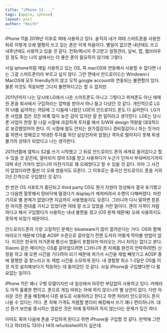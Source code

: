 ```yaml
---
title: "iPhone 11...."
tags: [apple, iphone]
layout: post
author: "Keith"
---
```


iPhone 11을 2019년 이후로 여태 사용하고 있다. 솔직히 내가 여태 스마트폰을 사용한 뒤로 이렇게 오래 멀쩡히 쓰고 있는 폰은 이게 처음이다. 별일이 없으면 내년에도 쓰고 내후년에도 사용하고 있을 것 같다. 전화/메시지 주고받고 일정관리, 날씨, 맵, 웹브라우징 정도 하는 나의 삶에서는 더 좋은 폰이 필요하지 않기에 그렇다.

사실 iphone처럼 매일 사용하고 있는 OS, 즉 macOS와 연동해서 사용할 수 없다면 나는 그걸 스마트폰이라 부르고 싶지 않다. 그런 면에서 안드로이드는 Windows나 MacOS에 모두 friendly하지 않고 오직 google account와 연동되는 불편함이 있다. 물론 이것도 적응되면 그다지 불편하다고는 할 수 없지만.

2011년까지 나는 당시에 LG에서 나온 스마트폰도 아니고 그렇다고 피쳐폰도 아닌 애매한 폰을 회사에서 구입하라는 압박을 받아서 하나 들고 다녔던 것 같다. 개인적으로 LG의 UI를 싫어하는 까닭에 그 다음에 나왔던 LGE의 안드로이드 폰도 다 싫어한다. LG가 폰 사업을 접은 것은 비록 많이 늦은 감이 있지만 잘 한 일이라고 생각한다. LGE는 당시 폰 사업이 한창 잘 나갈 시절에 과감하게 투자를 해서 S/W와 design 역량을 대대적으로 보강했었어야 한다. 이 시절에 말도 안되는 원가절감이니 경비절감이니 하는 짓거리를 하면서 망해갔고 막대한 투자를 하던 삼성전자와 엄청난 격차로 멀어지다 못해 회생불가의 상태가 되었다고 나는 생각한다.

2011년쯤에 갤럭시 S2를 쓰기 시작했고 그 뒤로 안드로이드 폰의 세계로 들어갔다고 할 수 있을 것 같은데, 얼마되지 않아 S3를 받고 사용하다가 누군가 던져서 부숴버리기까지 대략 4년 가까이 썼으니까 마찬가지로 꽤 오래썼다고 할 수 있을 것 같다. 아마 그 사건이 없었더라면 훨씬 더 오래 썼을지도 모른다. 그 이후로는 중국산 안드로이드 폰을 거의 2년 간격으로 구입했던 것 같다. 

한 번은 OS 서포트가 중단되고 third party OS도 뭔가 지원이 엉성해서 결국 포기했고 그 다음엔 잘못해서 땅바닥에 떨궜다가 display가 깨져버려서 수명이 다해버렸다. 마찬가지로 별 문제가 없었다면 지금까지 사용했을지도 모른다. 그러니까 다시 말하면 튼튼한 아이폰 한대를 가지고 있었다면 여태 잘 쓰고 있었을 거란 말이다. 괜히 가격이 저렴하다고 해서 구입했다가 사용하는 내내 불편을 겪고 (OS 문제 때문에) 오래 사용하지도 못하게 되었기 때문이다.

안드로이드폰의 가장 고질적인 문제는 bloatware가 많이 깔려온다는 거다. OS와 함께 따라오기 때문에 OS를 AOSP 수준으로 갈아엎기 전엔 도저히 어떻게 막아볼 방법이 없다. 이것은 한국의 저가폰에 통신사 앱들이 포함되어 따라오는 거나 차이는 없다고 본다. Xiaomi 같은 메이커는 OS를 갈아엎으려면 (그러니까 폰 자체를 완전히 언락하려면) 신청을 하고 꽤 오랜 시간을 기다려야 되기 때문에 여기서 시간을 제법 빼앗기고 AOSP 중에 멀쩡한 걸 찾느라고 또 제법 시간을 소모하게 된다. 내 경험항 최소 1-2달은 OS를 이것 저것 설치해보다가 적응하는 데 들어갔던 것 같다. 사실 iPhone을 구입했다면 다 필요없는 일이다. 

iPhone 11은 꽤나 구형 모델이지만 내 일상에서 아무런 부담없이 사용하고 있다. 카메라도 아직 훌륭한 편이고. 폰으로 게임 따위는 아에 하지 않으니까 별 상관이 없다. 다만 아쉬운 것은 폰을 해킹해서 다른 용도로 사용하려고 한다고 하면 차라리 안드로이드 폰이 나을 수 있다는 거다. 폰 자체 가격도 저렴할 뿐더러 해킹해서 쓰기 꽤나 편리하니까. 대신 뭔가 보안을 중시하는 앱같은 것은 아예 동작하려 하지 않는다는 문제가 있긴 하다.

아마도 혹여 다음에 폰을 구입하게 된다고 하면 iPhone을 구입할 것 같다. 만약에 그런다고 하더라도 13이나 14의 refurbished이지 싶은데.
